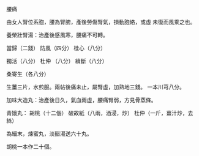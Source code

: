 腰痛

由女人腎位系胞，腰為腎腑，產後勞傷腎氣，損動胞絡，或虛 未復而風乘之也。 

養榮壯腎湯：治產後感風寒，腰痛不可轉。 

當歸（二錢） 防風（四分） 桂心（八分） 

獨活（八分） 杜仲 （八分） 續斷（八分） 

桑寄生（各八分）

生薑三片，水煎服。兩帖後痛未止，屬腎虛，加熟地三錢。 一本川芎八分。 

加味大造丸：治產後日久，氣血兩虛，腰痛腎弱，方見骨蒸條。 

青娥丸： 胡桃（十二個） 破故紙（八兩，酒浸，炒） 杜仲（一斤，薑汁炒，去絲） 

為細末，煉蜜丸，淡醋湯送六十丸。

胡桃一本作二十個。 

